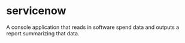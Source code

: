 # servicenow

A console application that reads in software spend data and outputs a report
summarizing that data.